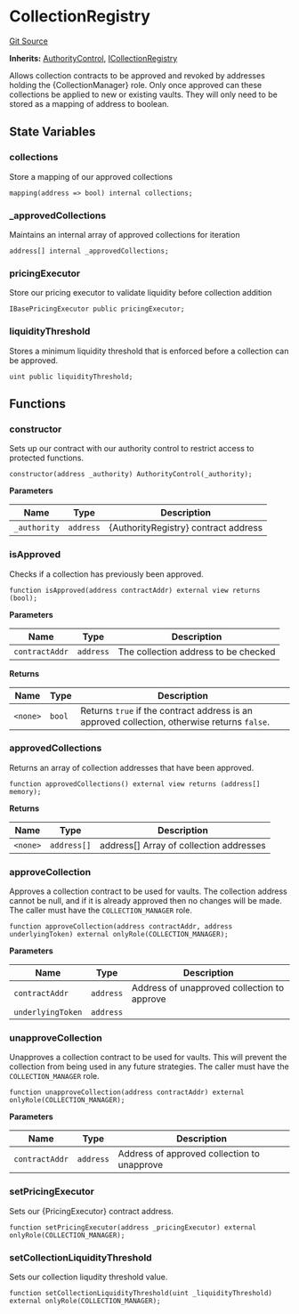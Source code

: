 # CollectionRegistry
[Git Source](https://github.com/FloorDAO/floor-v2/blob/445b96358cc205e432e359914c1681c0f44048b0/src/contracts/collections/CollectionRegistry.sol)

**Inherits:**
[AuthorityControl](/src/contracts/authorities/AuthorityControl.sol/contract.AuthorityControl.md), [ICollectionRegistry](/src/interfaces/collections/CollectionRegistry.sol/contract.ICollectionRegistry.md)

Allows collection contracts to be approved and revoked by addresses holding the
{CollectionManager} role. Only once approved can these collections be applied to
new or existing vaults. They will only need to be stored as a mapping of address
to boolean.


## State Variables
### collections
Store a mapping of our approved collections


```solidity
mapping(address => bool) internal collections;
```


### _approvedCollections
Maintains an internal array of approved collections for iteration


```solidity
address[] internal _approvedCollections;
```


### pricingExecutor
Store our pricing executor to validate liquidity before collection addition


```solidity
IBasePricingExecutor public pricingExecutor;
```


### liquidityThreshold
Stores a minimum liquidity threshold that is enforced before a collection can
be approved.


```solidity
uint public liquidityThreshold;
```


## Functions
### constructor

Sets up our contract with our authority control to restrict access to
protected functions.


```solidity
constructor(address _authority) AuthorityControl(_authority);
```
**Parameters**

|Name|Type|Description|
|----|----|-----------|
|`_authority`|`address`|{AuthorityRegistry} contract address|


### isApproved

Checks if a collection has previously been approved.


```solidity
function isApproved(address contractAddr) external view returns (bool);
```
**Parameters**

|Name|Type|Description|
|----|----|-----------|
|`contractAddr`|`address`|The collection address to be checked|

**Returns**

|Name|Type|Description|
|----|----|-----------|
|`<none>`|`bool`|Returns `true` if the contract address is an approved collection, otherwise returns `false`.|


### approvedCollections

Returns an array of collection addresses that have been approved.


```solidity
function approvedCollections() external view returns (address[] memory);
```
**Returns**

|Name|Type|Description|
|----|----|-----------|
|`<none>`|`address[]`|address[] Array of collection addresses|


### approveCollection

Approves a collection contract to be used for vaults.
The collection address cannot be null, and if it is already approved then no changes
will be made.
The caller must have the `COLLECTION_MANAGER` role.


```solidity
function approveCollection(address contractAddr, address underlyingToken) external onlyRole(COLLECTION_MANAGER);
```
**Parameters**

|Name|Type|Description|
|----|----|-----------|
|`contractAddr`|`address`|Address of unapproved collection to approve|
|`underlyingToken`|`address`||


### unapproveCollection

Unapproves a collection contract to be used for vaults.
This will prevent the collection from being used in any future strategies.
The caller must have the `COLLECTION_MANAGER` role.


```solidity
function unapproveCollection(address contractAddr) external onlyRole(COLLECTION_MANAGER);
```
**Parameters**

|Name|Type|Description|
|----|----|-----------|
|`contractAddr`|`address`|Address of approved collection to unapprove|


### setPricingExecutor

Sets our {PricingExecutor} contract address.


```solidity
function setPricingExecutor(address _pricingExecutor) external onlyRole(COLLECTION_MANAGER);
```

### setCollectionLiquidityThreshold

Sets our collection liqudity threshold value.


```solidity
function setCollectionLiquidityThreshold(uint _liquidityThreshold) external onlyRole(COLLECTION_MANAGER);
```

